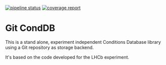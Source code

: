 [![pipeline status](https://gitlab.cern.ch/clemenci/GitCondDB/badges/master/pipeline.svg)](https://gitlab.cern.ch/clemenci/GitCondDB/commits/master) [![coverage report](https://gitlab.cern.ch/clemenci/GitCondDB/badges/master/coverage.svg)](https://gitlab.cern.ch/clemenci/GitCondDB/commits/master)

# Git CondDB

This is a stand alone, experiment independent Conditions Database library using a Git repository as
storage backend.

It's based on the code developed for the LHCb experiment.

